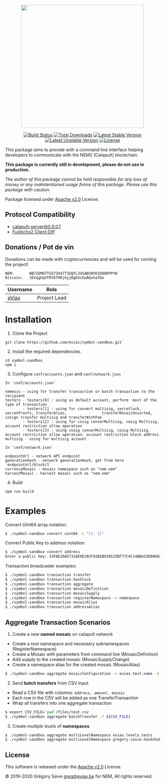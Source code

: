 <p align="center"><img src="https://nem.io/wp-content/themes/nem/img/logo-nem.svg" width="400"></p>

<p align="center">
<a href="https://travis-ci.org/evias/symbol-sandbox"><img src="https://travis-ci.org/evias/symbol-sandbox.svg" alt="Build Status"></a>
<a href="https://packagist.org/packages/evias/symbol-sandbox"><img src="https://poser.pugx.org/evias/symbol-sandbox/d/total.svg" alt="Total Downloads"></a>
<a href="https://packagist.org/packages/evias/symbol-sandbox"><img src="https://poser.pugx.org/evias/symbol-sandbox/v/stable.svg" alt="Latest Stable Version"></a>
<a href="https://packagist.org/packages/evias/symbol-sandbox"><img src="https://poser.pugx.org/evias/symbol-sandbox/v/unstable" alt="Latest Unstable Version"></a>
<a href="https://packagist.org/packages/evias/symbol-sandbox"><img src="https://poser.pugx.org/evias/symbol-sandbox/license.svg" alt="License"></a>
</p>

This package aims to provide with a command line interface helping developers to communicate with the NEM2 (Catapult) blockchain.

**This package is currently still in development, please do not use in production.**

*The author of this package cannot be held responsible for any loss of money or any malintentioned usage forms of this package. Please use this package with caution.*

Package licensed under [Apache v2.0](LICENSE) License.

## Protocol Compatibility

- [catapult-server@0.9.0.1](https://github.com/nemtech/catapult-server/releases/tag/v0.9.0.1)
- [Fushicho2 Client Diff](https://github.com/evias/symbol-sandbox/compare/v0.8.4..v0.9.2)

## Donations / Pot de vin

Donations can be made with cryptocurrencies and will be used for running the project!

    NEM:       NB72EM6TTSX72O47T3GQFL345AB5WYKIDODKPPYW
    Bitcoin:   3EVqgUqYFRYbf9RjhyjBgKXcEwAQxhaf6o

| Username | Role |
| --- | --- |
| [eVias](https://github.com/evias) | Project Lead |

# Installation

1. Clone the Project

```
git clone https://github.com/evias/symbol-sandbox.git`
```

2. Install the required dependencies.

```
cd symbol-sandbox
npm i
```

3. Configure `conf/accounts.json` and `conf/network.json`

```
In `conf/accounts.json`

nemesis - using for transfer transaction or batch transaction to the recipient
testers - testers[0] : using as default account, perform  most of the type of transaction
        - testers[1] : using for convert multisig, secretlock, secretProofs, transferAlias,                transferMosaicUnsorted, cosign trasnfer multisig and transferWithFee
        - testers[2] : using for cosig converMultisig, cosig Multisig, account restriction allow operation
        - testers[3] : using cosig converMultisig, cosig Multisig, account restriction allow operation, account restriction block address
multisig - using for multisig account

In `conf/network.json`

endpointUrl - network API endpoint
generationHash - network generationHash, get from here `endpointUrl/block/1`
currencyMosaic - mosaic namespace such as "nem.xem"
harvestMosaic - harvest mosaic such as "nem.xem"
```

4. Build

```
npm run build
```

# Examples

Convert UInt64 array notation:

```bash
$ ./symbol-sandbox convert uint64 -i "[1, 1]"
```

Convert Public Key to address notation:

```bash
$ ./symbol-sandbox convert address
Enter a public key: 33F0E2685732AE9E202F92B2B93A525BF77C4C14BBA22D088926BA8A7FD0BE13
```

Transaction broadcaster examples:

```bash
$ ./symbol-sandbox transaction transfer
$ ./symbol-sandbox transaction hashlock
$ ./symbol-sandbox transaction aggregate
$ ./symbol-sandbox transaction mosaicDefinition
$ ./symbol-sandbox transaction mosaicSupply
$ ./symbol-sandbox transaction registerNamespace -n namespace
$ ./symbol-sandbox transaction mosaicAlias
$ ./symbol-sandbox transaction addressAlias
```

## Aggregate Transaction Scenarios

1) Create a new **named mosaic** on catapult network

- Create a root namespace and necessary subnamespaces (RegisterNamespace)
- Create a Mosaic with parameters from command line (MosaicDefinition)
- Add supply to the created mosaic (MosaicSupplyChange)
- Create a namespace alias for the created mosaic (MosaicAlias)

```bash
$ ./symbol-sandbox aggregate mosaicConfiguration -n evias.test.name -d 0 -s 1 -t 1 -i 1000
```

2) Send **batch transfers** from CSV input

- Read a CSV file with columns: `address, amount, mosaic`
- Each row in the CSV will be added as one TransferTransaction
- Wrap all transfers into one aggregate transaction

```bash
$ export CSV_FILE=`pwd`/files/test.csv
$ ./symbol-sandbox aggregate batchTransfer -f ${CSV_FILE}
```

3) Create *multiple levels* of **namespaces**

```bash
$ ./symbol-sandbox aggregate multiLevelNamespace evias.levels.tests
$ ./symbol-sandbox aggregate multiLevelNamespace gregory.saive.handshakes
```

## License

This software is released under the [Apache v2.0](LICENSE) License.

© 2019-2020 Grégory Saive <greg@evias.be> for NEM, All rights reserved.
